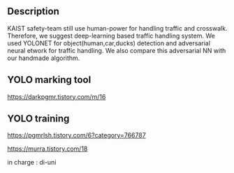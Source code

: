 Description
-----------
KAIST safety-team still use human-power for handling traffic and crosswalk. Therefore, we suggest deep-learning based traffic handling system.
We used YOLONET for object(human,car,ducks) detection and adversarial neural etwork for traffic handling. We also compare this adversarial NN with our handmade algorithm.

YOLO marking tool
-----------
https://darkpgmr.tistory.com/m/16

YOLO training
------------
https://pgmrlsh.tistory.com/6?category=766787

https://murra.tistory.com/18

in charge : di-uni
